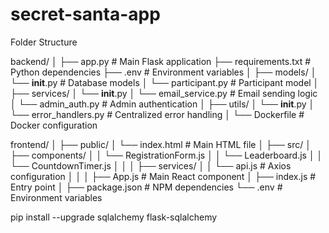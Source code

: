 # secret-santa-app

Folder Structure

backend/
│
├── app.py                  # Main Flask application
├── requirements.txt        # Python dependencies
├── .env                    # Environment variables
│
├── models/
│   └── __init__.py         # Database models
│   └── participant.py      # Participant model
│
├── services/
│   └── __init__.py
│   └── email_service.py    # Email sending logic
│   └── admin_auth.py       # Admin authentication
│
├── utils/
│   └── __init__.py
│   └── error_handlers.py   # Centralized error handling
│
└── Dockerfile              # Docker configuration

frontend/
│
├── public/
│   └── index.html          # Main HTML file
│
├── src/
│   ├── components/
│   │   └── RegistrationForm.js
│   │   └── Leaderboard.js
│   │   └── CountdownTimer.js
│   │
│   ├── services/
│   │   └── api.js          # Axios configuration
│   │
│   ├── App.js              # Main React component
│   ├── index.js            # Entry point
│
├── package.json            # NPM dependencies
└── .env                    # Environment variables


pip install --upgrade sqlalchemy flask-sqlalchemy
